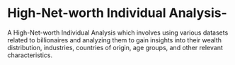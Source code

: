 # High-Net-worth Individual Analysis-
A High-Net-worth Individual Analysis which involves using various datasets related to billionaires and analyzing them to gain insights into their wealth distribution, industries, countries of origin, age groups, and other relevant characteristics. 

